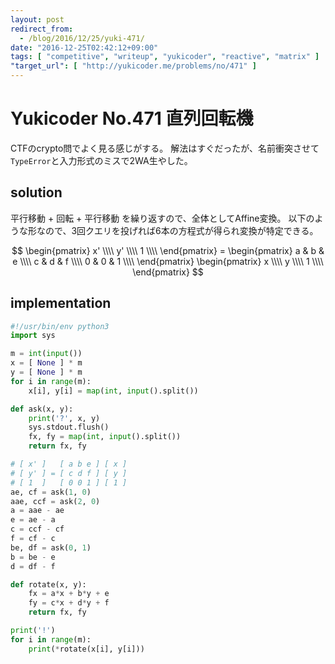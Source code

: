 ```yaml
---
layout: post
redirect_from:
  - /blog/2016/12/25/yuki-471/
date: "2016-12-25T02:42:12+09:00"
tags: [ "competitive", "writeup", "yukicoder", "reactive", "matrix" ]
"target_url": [ "http://yukicoder.me/problems/no/471" ]
---
```


# Yukicoder No.471 直列回転機

CTFのcrypto問でよく見る感じがする。
解法はすぐだったが、名前衝突させて`TypeError`と入力形式のミスで$2$WA生やした。

## solution

平行移動 + 回転 + 平行移動 を繰り返すので、全体としてAffine変換。
以下のような形なので、$3$回クエリを投げれば$6$本の方程式が得られ変換が特定できる。

$$
\begin{pmatrix}
x' \\\\
y' \\\\
1 \\\\
\end{pmatrix} = \begin{pmatrix}
a & b & e \\\\
c & d & f \\\\
0 & 0 & 1 \\\\
\end{pmatrix} \begin{pmatrix}
x \\\\
y \\\\
1 \\\\
\end{pmatrix}
$$

## implementation

``` python
#!/usr/bin/env python3
import sys

m = int(input())
x = [ None ] * m
y = [ None ] * m
for i in range(m):
    x[i], y[i] = map(int, input().split())

def ask(x, y):
    print('?', x, y)
    sys.stdout.flush()
    fx, fy = map(int, input().split())
    return fx, fy

# [ x' ]   [ a b e ] [ x ]
# [ y' ] = [ c d f ] [ y ]
# [ 1  ]   [ 0 0 1 ] [ 1 ]
ae, cf = ask(1, 0)
aae, ccf = ask(2, 0)
a = aae - ae
e = ae - a
c = ccf - cf
f = cf - c
be, df = ask(0, 1)
b = be - e
d = df - f

def rotate(x, y):
    fx = a*x + b*y + e
    fy = c*x + d*y + f
    return fx, fy

print('!')
for i in range(m):
    print(*rotate(x[i], y[i]))
```

